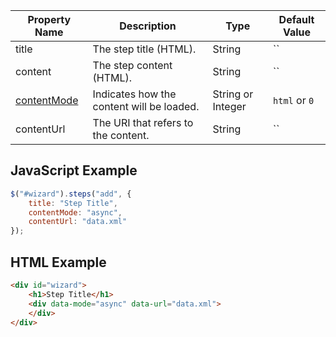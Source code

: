 |Property Name|Description|Type|Default Value|
|---|---|---|---|
|title|The step title (HTML).|String|``|
|content|The step content (HTML).|String|``|
|[contentMode](https://github.com/rstaib/jquery-steps/wiki/Content-Mode)|Indicates how the content will be loaded.|String or Integer|`html` or `0`|
|contentUrl|The URI that refers to the content.|String|``|

## JavaScript Example

```javascript
$("#wizard").steps("add", {
    title: "Step Title",
    contentMode: "async",
    contentUrl: "data.xml"
});
```

## HTML Example

```html
<div id="wizard">
    <h1>Step Title</h1>
    <div data-mode="async" data-url="data.xml">
    </div>
</div>
```